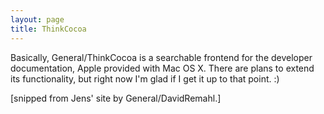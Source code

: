 ```yaml
---
layout: page
title: ThinkCocoa
---
```


Basically, General/ThinkCocoa is a searchable frontend for the developer documentation, Apple provided with Mac OS X. 
There are plans to extend its functionality, but right now I'm glad if I get it up to that point. :)

[snipped from Jens' site by General/DavidRemahl.]
